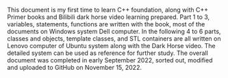 This document is my first time to learn C++ foundation, along with C++ Primer books and Bilibili dark horse video learning prepared. 
Part 1 to 3, variables, statements, functions are written with the book, most of the documents on Windows system Dell computer.
In the following 4 to 6 parts, classes and objects, template classes, and STL containers are all written on Lenovo computer of Ubuntu system along with the Dark Horse video.
The detailed system can be used as reference for further study.
The overall document was completed in early September 2022, sorted out, modified and uploaded to GitHub on November 15, 2022.
